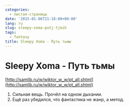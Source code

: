 ```yaml
---
categories:
  - листая-страницы
date: '2015-01-06T21:18:00+00:00'
lang: ru
slug: sleepy-xoma-putj-tjmih
tags:
  - fantasy
title: Sleepy Xoma - Путь тьмы
---
```


# Sleepy Xoma - Путь тьмы

[http://samlib.ru/w/wiktor_w_w/pt_all.shtml](http://samlib.ru/w/wiktor_w_w/pt_all.shtml)  

<!--more-->

1.  Сильная вещь. Прочёл на одном дыхании.
2.  Ещё раз убедился, что фантастика не жанр, а метод.
